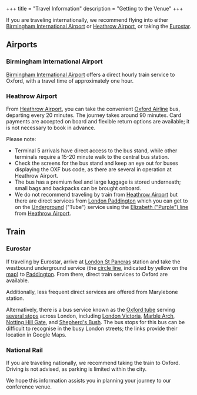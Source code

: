 +++
title = "Travel Information"
description = "Getting to the Venue"
+++

If you are traveling internationally, we recommend flying into either [Birmingham International Airport][birminghamairport] or [Heathrow Airport][heathrow], or taking the [Eurostar][eurostar].

## Airports

### Birmingham International Airport

[Birmingham International Airport][birminghamairport] offers a direct hourly train service to Oxford, with a travel time of approximately one hour.

### Heathrow Airport

From [Heathrow Airport][heathrow], you can take the convenient [Oxford Airline](https://www.theairlineoxford.co.uk/oxford-to-heathrow-bus/) bus, departing every 20 minutes.
The journey takes around 90 minutes.
Card payments are accepted on board and flexible return options are available; it is not necessary to book in advance.

Please note:

- Terminal 5 arrivals have direct access to the bus stand, while other terminals require a 15-20 minute walk to the central bus station.
- Check the screens for the bus stand and keep an eye out for buses displaying the OXF bus code, as there are several in operation at Heathrow Airport.
- The bus has a premium feel and large luggage is stored underneath; small bags and backpacks can be brought onboard.
- We do not recommend traveling by train from [Heathrow Airport][heathrow] but there are direct services from [London Paddington][london-paddington] which you can get to on the [Underground][tube] ("Tube") service using the [Elizabeth ("Purple") line][elizabeth-line] from [Heathrow Airport][heathrow]. 

## Train

### Eurostar

If traveling by Eurostar, arrive at [London St Pancras][stpancras] station and take the westbound underground service (the [circle line][circle], indicated by yellow on the [map][tube-map]) to [Paddington][london-paddington].
From there, direct train services to Oxford are available.

Additionally, less frequent direct services are offered from Marylebone station.

Alternatively, there is a bus service known as the [Oxford tube][oxfordtube] serving [several stops][oxfordtube-stops] across London, including [London Victoria](https://maps.app.goo.gl/ic5FY52sxmjnuCZ6A), [Marble Arch](https://maps.app.goo.gl/JRbGWqgEQkKV7iTw6), [Notting Hill Gate](https://maps.app.goo.gl/BXd5eb6yBJ3k8z6C9), and [Shepherd's Bush](https://maps.app.goo.gl/E9PZUERvoiErgRiB6).
The bus stops for this bus can be difficult to recognise in the busy London streets; the links provide their location in Google Maps.

### National Rail

If you are traveling nationally, we recommend taking the train to Oxford.
Driving is not advised, as parking is limited within the city.

We hope this information assists you in planning your journey to our conference venue.

[birminghamairport]: https://www.birminghamairport.co.uk/
[heathrow]: https://www.heathrow.com/
[eurostar]: https://www.eurostar.com/
[london-paddington]: https://www.networkrail.co.uk/communities/passengers/our-stations/london-paddington/
[tube]: https://tfl.gov.uk/maps/track/tube
[elizabeth-line]: https://tfl.gov.uk/modes/elizabeth-line/
[stpancras]: https://stpancras.com/
[circle]: https://tfl.gov.uk/tube/route/circle/
[tube-map]: https://tfl.gov.uk/maps/track/tube
[oxfordtube]: https://www.oxfordtube.com/
[oxfordtube-stops]: https://www.oxfordtube.com/stops
